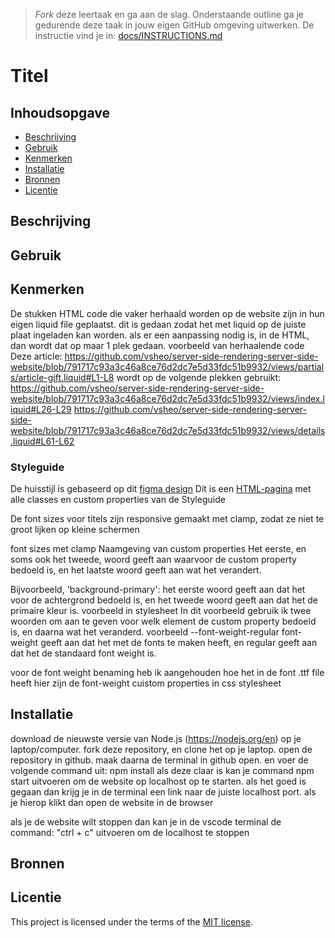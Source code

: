 > _Fork_ deze leertaak en ga aan de slag. Onderstaande outline ga je gedurende deze taak in jouw eigen GitHub omgeving uitwerken. De instructie vind je in: [docs/INSTRUCTIONS.md](docs/INSTRUCTIONS.md)

# Titel
<!-- Geef je project een titel en schrijf in één zin wat het is -->

## Inhoudsopgave

  * [Beschrijving](#beschrijving)
  * [Gebruik](#gebruik)
  * [Kenmerken](#kenmerken)
  * [Installatie](#installatie)
  * [Bronnen](#bronnen)
  * [Licentie](#licentie)

## Beschrijving
<!-- In de Beschrijving staat kort beschreven wat voor project het is en wat je hebt gemaakt -->
<!-- Voeg een mooie poster visual toe 📸 -->
<!-- Voeg een link toe naar Github Pages 🌐-->

## Gebruik
<!--Bij Gebruik staat hoe je project er uit ziet, hoe het werkt en wat je er mee kan. -->

## Kenmerken
<!-- Bij Kenmerken staat welke technieken zijn gebruikt en hoe. Wat is de HTML structuur? Wat zijn de belangrijkste dingen in CSS? Wat is er met Javascript gedaan en hoe? Misschien heb je een framwork of library gebruikt? -->
De stukken HTML code die vaker herhaald worden op de website zijn in hun eigen liquid file geplaatst. dit is gedaan zodat het met liquid op de juiste plaat ingeladen kan worden. als er een aanpassing nodig is, in de HTML, dan wordt dat op maar 1 plek gedaan.
voorbeeld van herhaalende code
Deze article:
https://github.com/vsheo/server-side-rendering-server-side-website/blob/791717c93a3c46a8ce76d2dc7e5d33fdc51b9932/views/partials/article-gift.liquid#L1-L8
wordt op de volgende plekken gebruikt:
https://github.com/vsheo/server-side-rendering-server-side-website/blob/791717c93a3c46a8ce76d2dc7e5d33fdc51b9932/views/index.liquid#L26-L29
https://github.com/vsheo/server-side-rendering-server-side-website/blob/791717c93a3c46a8ce76d2dc7e5d33fdc51b9932/views/details.liquid#L61-L62

### Styleguide
De huisstijl is gebaseerd op dit [figma design](https://www.figma.com/design/4NBbUuyXIrZ7VFHaDAHJLs/milledoni-design?node-id=6-23251&t=GgUuJZRB3GWeNTFB-1)
Dit is een [HTML-pagina]() met alle classes en custom properties van de Styleguide

De font sizes voor titels zijn responsive gemaakt met clamp, zodat ze niet te groot lijken op kleine schermen

font sizes met clamp
Naamgeving van custom properties Het eerste, en soms ook het tweede, woord geeft aan waarvoor de custom property bedoeld is, en het laatste woord geeft aan wat het verandert.

Bijvoorbeeld, 'background-primary': het eerste woord geeft aan dat het voor de achtergrond bedoeld is, en het tweede woord geeft aan dat het de primaire kleur is.
voorbeeld in stylesheet
In dit voorbeeld gebruik ik twee woorden om aan te geven voor welk element de custom property bedoeld is, en daarna wat het veranderd.
voorbeeld
--font-weight-regular
font-weight geeft aan dat het met de fonts te maken heeft, en regular geeft aan dat het de standaard font weight is.

voor de font weight benaming heb ik aangehouden hoe het in de font .ttf file heeft
hier zijn de font-weight cuistom properties in css stylesheet

## Installatie
<!-- Bij Instalatie staat hoe een andere developer aan jouw repo kan werken -->
download de nieuwste versie van Node.js (https://nodejs.org/en) op je laptop/computer.
fork deze repository, en clone het op je laptop.
open de repository in  github.
maak daarna de terminal in github open. en voer de volgende command uit:
npm install
als deze claar is kan je command
npm start
uitvoeren om de website op localhost op te starten.
als het goed is gegaan dan krijg je in de terminal een link naar de juiste localhost port.
als je hierop klikt dan open de website in de browser

als je de website wilt stoppen dan kan je in de vscode terminal de command:
"ctrl + c" 
uitvoeren om de localhost te stoppen

## Bronnen

## Licentie

This project is licensed under the terms of the [MIT license](./LICENSE).
